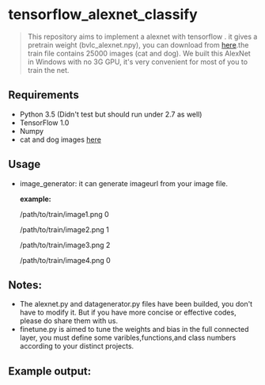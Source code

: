 # tensorflow_alexnet_classify
> This repository aims to implement a alexnet with tensorflow . it gives a pretrain weight (bvlc_alexnet.npy), you can download from 
[here](http://www.cs.toronto.edu/~guerzhoy/tf_alexnet/).the train file contains 25000 images (cat and dog). 
> We built this AlexNet in Windows with no 3G GPU,  it's very convenient for most of you to train the net.

## Requirements
* Python 3.5 (Didn't test but should run under 2.7 as well)
* TensorFlow 1.0
* Numpy
* cat and dog images [here](https://www.kaggle.com/c/dogs-vs-cats-redux-kernels-edition/data)

## Usage 
* image_generator: it can  generate imageurl  from your image file.  

    **example:**
    
    /path/to/train/image1.png 0
    
    /path/to/train/image2.png 1
    
    /path/to/train/image3.png 2
    
    /path/to/train/image4.png 0

## Notes:
* The alexnet.py and datagenerator.py files have been builded, you don't have to modify it. But if you have more concise or effective codes, please do share them with us.
* finetune.py is aimed to tune the weights and bias in the full connected layer, you must define some varibles,functions,and class numbers according to your distinct projects.  

## Example output:
    
 
